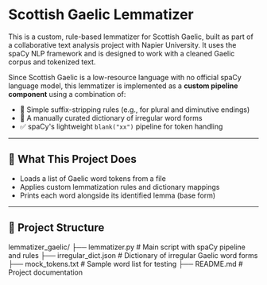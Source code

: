 # Scottish Gaelic Lemmatizer

This is a custom, rule-based lemmatizer for Scottish Gaelic, built as part of a collaborative text analysis project with Napier University. It uses the spaCy NLP framework and is designed to work with a cleaned Gaelic corpus and tokenized text.

Since Scottish Gaelic is a low-resource language with no official spaCy language model, this lemmatizer is implemented as a **custom pipeline component** using a combination of:

- 🧠 Simple suffix-stripping rules (e.g., for plural and diminutive endings)
- 📘 A manually curated dictionary of irregular word forms
- ✅ spaCy's lightweight `blank("xx")` pipeline for token handling

---

## 🔧 What This Project Does

- Loads a list of Gaelic word tokens from a file
- Applies custom lemmatization rules and dictionary mappings
- Prints each word alongside its identified lemma (base form)

---

## 📁 Project Structure
lemmatizer_gaelic/
├── lemmatizer.py # Main script with spaCy pipeline and rules
├── irregular_dict.json # Dictionary of irregular Gaelic word forms
├── mock_tokens.txt # Sample word list for testing
├── README.md # Project documentation

